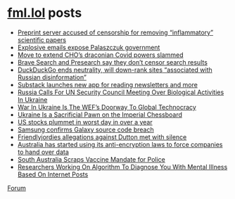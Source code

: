 # [fml.lol](https://fml.lol) posts
<!-- BLOG-POST-LIST:START -->
- [Preprint server accused of censorship for removing “inflammatory” scientific papers](https://fml.lol/preprint-server-accused-of-censorship-for-removing-inflammatory-scientific-papers/)
- [Explosive emails expose Palaszczuk government](https://fml.lol/explosive-emails-expose-palaszczuk-government/)
- [Move to extend CHO’s draconian Covid powers slammed](https://fml.lol/move-to-extend-chos-draconian-covid-powers-slammed/)
- [Brave Search and Presearch say they don’t censor search results](https://fml.lol/brave-search-and-presearch-say-they-dont-censor-search-results/)
- [DuckDuckGo ends neutrality, will down-rank sites “associated with Russian disinformation”](https://fml.lol/duckduckgo-ends-neutrality-will-down-rank-sites-associated-with-russian-disinformation/)
- [Substack launches new app for reading newsletters and more](https://fml.lol/substack-launches-new-app-for-reading-newsletters-and-more/)
- [Russia Calls For UN Security Council Meeting Over Biological Activities In Ukraine](https://fml.lol/russia-calls-for-un-security-council-meeting-over-biological-activities-in-ukraine/)
- [War In Ukraine Is The WEF’s Doorway To Global Technocracy](https://fml.lol/war-in-ukraine-is-the-wefs-doorway-to-global-technocracy/)
- [Ukraine Is a Sacrificial Pawn on the Imperial Chessboard](https://fml.lol/ukraine-is-a-sacrificial-pawn-on-the-imperial-chessboard/)
- [US stocks plummet in worst day in over a year](https://fml.lol/us-stocks-plummet-in-worst-day-in-over-a-year/)
- [Samsung confirms Galaxy source code breach](https://fml.lol/samsung-confirms-galaxy-source-code-breach/)
- [Friendlyjordies allegations against Dutton met with silence](https://fml.lol/friendlyjordies-allegations-against-dutton-met-with-silence/)
- [Australia has started using its anti-encryption laws to force companies to hand over data](https://fml.lol/australia-has-started-using-its-anti-encryption-laws-to-force-companies-to-hand-over-data/)
- [South Australia Scraps Vaccine Mandate for Police](https://fml.lol/south-australia-scraps-vaccine-mandate-for-police/)
- [Researchers Working On Algorithm To Diagnose You With Mental Illness Based On Internet Posts](https://fml.lol/researchers-working-on-algorithm-to-diagnose-you-with-mental-illness-based-on-internet-posts/)
<!-- BLOG-POST-LIST:END -->

[Forum](https://forum.fml.lol)
